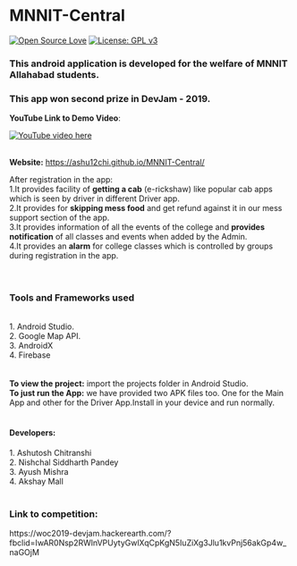 # MNNIT-Central
[![Open Source Love](https://badges.frapsoft.com/os/v1/open-source.svg?v=103)](https://github.com/ellerbrock/open-source-badges/)
[![License: GPL v3](https://img.shields.io/badge/License-GPLv3-blue.svg)](https://www.gnu.org/licenses/gpl-3.0)<br>


<h3>This android application is developed for the welfare of MNNIT Allahabad students.</h3>
<h3>This app won second prize in DevJam - 2019.</h3>

**YouTube Link to Demo Video**: 

[![YouTube video here](https://img.youtube.com/vi/RcYkqvmxNFM/0.jpg)](https://youtu.be/RcYkqvmxNFM)

<br>**Website:** https://ashu12chi.github.io/MNNIT-Central/
<br>

After registration in the app:
<br>1.It provides facility of <B>getting a cab</B> (e-rickshaw) like popular cab apps which is seen by driver in different Driver app.
<br>2.It provides for <B>skipping mess food</B> and get refund against it in our mess support section of the app. 
<br>3.It provides information of all the events of the college and <B>provides notification</B> of all classes and events when added by the Admin.
<br>4.It provides an <B>alarm</B> for college classes which is controlled by groups during registration in the app.
<br><br><br>
<h3>Tools and Frameworks used</h3>
<br>1. Android Studio.
<br>2. Google Map API.
<br>3. AndroidX
<br>4. Firebase
<br><br>
<br><B>To view the project:</B> import the projects folder in Android Studio.
<br><B>To just run the App:</B> we have provided two APK files too. One for the Main App and other for the Driver App.Install in your device and run normally.
<br><br>
<h4>Developers:</h4>
1. Ashutosh Chitranshi<br>
2. Nishchal Siddharth Pandey<br>
3. Ayush Mishra<br>
4. Akshay Mall<br>
<br>
<h3> Link to competition: </h3>
https://woc2019-devjam.hackerearth.com/?fbclid=IwAR0Nsp2RWlnVPUytyGwlXqCpKgN5IuZiXg3Jlu1kvPnj56akGp4w_naGOjM

